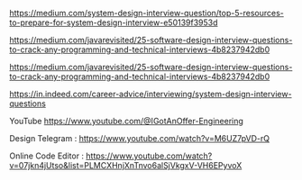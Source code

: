 https://medium.com/system-design-interview-question/top-5-resources-to-prepare-for-system-design-interview-e50139f3953d

https://medium.com/javarevisited/25-software-design-interview-questions-to-crack-any-programming-and-technical-interviews-4b8237942db0

https://medium.com/javarevisited/25-software-design-interview-questions-to-crack-any-programming-and-technical-interviews-4b8237942db0

https://in.indeed.com/career-advice/interviewing/system-design-interview-questions


YouTube
https://www.youtube.com/@IGotAnOffer-Engineering

Design Telegram : https://www.youtube.com/watch?v=M6UZ7pVD-rQ

Online Code Editor : https://www.youtube.com/watch?v=07jkn4jUtso&list=PLMCXHnjXnTnvo6alSjVkgxV-VH6EPyvoX
